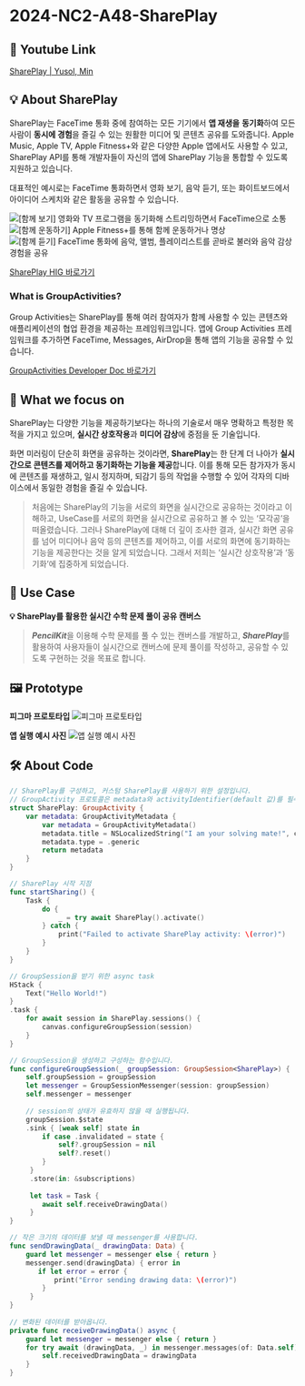 # 2024-NC2-A48-SharePlay
## 🎥 Youtube Link
[SharePlay | Yusol, Min](https://www.youtube.com/watch?v=yCrE75Mg7RU)

## 💡 About SharePlay
SharePlay는 FaceTime 통화 중에 참여하는 모든 기기에서 **앱 재생을** **동기화**하여 모든 사람이 **동시에 경험**을 즐길 수 있는 원활한 미디어 및 콘텐츠 공유를 도와줍니다. 
Apple Music, Apple TV, Apple Fitness+와 같은 다양한 Apple 앱에서도 사용할 수 있고, SharePlay API를 통해 개발자들이 자신의 앱에 SharePlay 기능을 통합할 수 있도록 지원하고 있습니다.

대표적인 예시로는 FaceTime 통화하면서 영화 보기, 음악 듣기, 또는 화이트보드에서 아이디어 스케치와 같은 활동을 공유할 수 있습니다.

![[함께 보기] 영화와 TV 프로그램을 동기화해 스트리밍하면서 FaceTime으로 소통](https://github.com/DeveloperAcademy-POSTECH/2024-NC2-A48-SharePlay/assets/144869234/d525acc9-e9de-4c74-abcb-8c7de4e70f53 "[함께 보기] 영화와 TV 프로그램을 동기화해 스트리밍하면서 FaceTime으로 소통")
![[함께 운동하기] Apple Fitness+를 통해 함께 운동하거나 명상](https://github.com/DeveloperAcademy-POSTECH/2024-NC2-A48-SharePlay/assets/144869234/52629ec1-e8c9-4cf1-bfab-f4cc9b18f969 "[함께 운동하기] Apple Fitness+를 통해 함께 운동하거나 명상")
![[함께 듣기] FaceTime 통화에 음악, 앨범, 플레이리스트를 곧바로 불러와 음악 감상 경험을 공유](https://github.com/DeveloperAcademy-POSTECH/2024-NC2-A48-SharePlay/assets/144869234/587d05c5-117b-4749-a9bc-ffbf1b9698b0 "[함께 듣기] FaceTime 통화에 음악, 앨범, 플레이리스트를 곧바로 불러와 음악 감상 경험을 공유")

[SharePlay HIG 바로가기](https://developer.apple.com/kr/design/human-interface-guidelines/shareplay/)

### What is GroupActivities?
Group Activities는 SharePlay를 통해 여러 참여자가 함께 사용할 수 있는 콘텐츠와 애플리케이션의 협업 환경을 제공하는 프레임워크입니다. 앱에 Group Activities 프레임워크를 추가하면 FaceTime, Messages, AirDrop을 통해 앱의 기능을 공유할 수 있습니다. 

[GroupActivities Developer Doc 바로가기](https://developer.apple.com/documentation/groupactivities/defining-your-apps-shareplay-activities)

## 🎯 What we focus on
SharePlay는 다양한 기능을 제공하기보다는 하나의 기술로서 매우 명확하고 특정한 목적을 가지고 있으며, **실시간 상호작용**과 **미디어 감상**에 중점을 둔 기술입니다.

화면 미러링이 단순히 화면을 공유하는 것이라면, **SharePlay**는 한 단계 더 나아가 **실시간으로 콘텐츠를 제어하고 동기화하는 기능을 제공**합니다. 이를 통해 모든 참가자가 동시에 콘텐츠를 재생하고, 일시 정지하며, 되감기 등의 작업을 수행할 수 있어 각자의 디바이스에서 동일한 경험을 즐길 수 있습니다.

> 처음에는 SharePlay의 기능을 서로의 화면을 실시간으로 공유하는 것이라고 이해하고, UseCase를 서로의 화면을 실시간으로 공유하고 볼 수 있는 ‘모각공’을 떠올렸습니다.
그러나 SharePlay에 대해 더 깊이 조사한 결과, 실시간 화면 공유를 넘어 미디어나 음악 등의 콘텐츠를 제어하고, 이를 서로의 화면에 동기화하는 기능을 제공한다는 것을 알게 되었습니다. 그래서 저희는 ‘실시간 상호작용’과 ‘동기화’에 집중하게 되었습니다.

## 💼 Use Case
**💡 SharePlay를 활용한 실시간 수학 문제 풀이 공유 캔버스**
> ***PencilKit***을 이용해 수학 문제를 풀 수 있는 캔버스를 개발하고, ***SharePlay***를 활용하여 사용자들이 실시간으로 캔버스에 문제 풀이를 작성하고, 공유할 수 있도록 구현하는 것을 목표로 합니다.

## 🖼️ Prototype
**피그마 프로토타입**
![피그마 프로토타입](https://github.com/DeveloperAcademy-POSTECH/2024-NC2-A48-SharePlay/assets/144869234/8b23490a-e59c-4303-a0f5-30e90df29bce "피그마 프로토타입")

**앱 실행 예시 사진**
![앱 실행 예시 사진](https://github.com/DeveloperAcademy-POSTECH/2024-NC2-A48-SharePlay/assets/144869234/ebafd285-25ab-4636-8faf-07ff2603d0e7 "앱 실행 예시 사진")

## 🛠️ About Code
```Swift
// SharePlay를 구성하고, 커스텀 SharePlay를 사용하기 위한 설정입니다.
// GroupActivity 프로토콜은 metadata와 activityIdentifier(default 값)를 필수적으로 가져야 한다.
struct SharePlay: GroupActivity {
    var metadata: GroupActivityMetadata {
        var metadata = GroupActivityMetadata()
        metadata.title = NSLocalizedString("I am your solving mate!", comment: "Let's solve together!")
        metadata.type = .generic
        return metadata
    }
}
```
```Swift
// SharePlay 시작 지점
func startSharing() {
    Task {
        do {
            _ = try await SharePlay().activate()
        } catch {
            print("Failed to activate SharePlay activity: \(error)")
        }
    }
}
```
```Swift
// GroupSession을 받기 위한 async task
HStack { 
	Text("Hello World!")
}
.task {
    for await session in SharePlay.sessions() {
        canvas.configureGroupSession(session)
    }
}
```
```Swift
// GroupSession을 생성하고 구성하는 함수입니다.
func configureGroupSession(_ groupSession: GroupSession<SharePlay>) {
    self.groupSession = groupSession
    let messenger = GroupSessionMessenger(session: groupSession)
    self.messenger = messenger
    
    // session의 상태가 유효하지 않을 때 실행됩니다.
    groupSession.$state
    .sink { [weak self] state in
        if case .invalidated = state {
            self?.groupSession = nil
            self?.reset()
        }
     }
     .store(in: &subscriptions)
        
     let task = Task {
        await self.receiveDrawingData()
     }
}

// 작은 크기의 데이터를 보낼 때 messenger를 사용합니다.
func sendDrawingData(_ drawingData: Data) {
    guard let messenger = messenger else { return }
    messenger.send(drawingData) { error in
       if let error = error {
           print("Error sending drawing data: \(error)")
        }
     }
}
    
// 변화된 데이터를 받아옵니다.
private func receiveDrawingData() async {
    guard let messenger = messenger else { return }
    for try await (drawingData, _) in messenger.messages(of: Data.self) {
        self.receivedDrawingData = drawingData
    }
}
```
